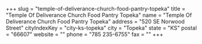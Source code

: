 +++
slug = "temple-of-deliverance-church-food-pantry-topeka"
title = "Temple Of Deliverance Church Food Pantry Topeka"
name = "Temple Of Deliverance Church Food Pantry Topeka"
address = "520 SE Norwood Street"
cityIndexKey = "city-ks-topeka"
city = "Topeka"
state = "KS"
postal = "66607"
website = ""
phone = "785 235-6755"
fax = ""
+++
